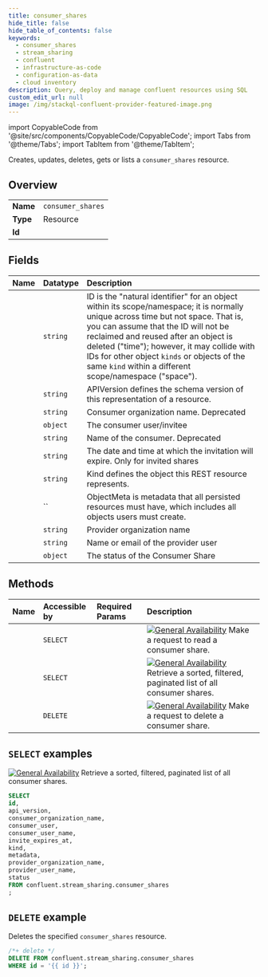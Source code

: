 ```yaml
---
title: consumer_shares
hide_title: false
hide_table_of_contents: false
keywords:
  - consumer_shares
  - stream_sharing
  - confluent
  - infrastructure-as-code
  - configuration-as-data
  - cloud inventory
description: Query, deploy and manage confluent resources using SQL
custom_edit_url: null
image: /img/stackql-confluent-provider-featured-image.png
---
```


import CopyableCode from '@site/src/components/CopyableCode/CopyableCode';
import Tabs from '@theme/Tabs';
import TabItem from '@theme/TabItem';

Creates, updates, deletes, gets or lists a <code>consumer_shares</code> resource.

## Overview
<table><tbody>
<tr><td><b>Name</b></td><td><code>consumer_shares</code></td></tr>
<tr><td><b>Type</b></td><td>Resource</td></tr>
<tr><td><b>Id</b></td><td><CopyableCode code="confluent.stream_sharing.consumer_shares" /></td></tr>
</tbody></table>

## Fields
| Name | Datatype | Description |
|:-----|:---------|:------------|
| <CopyableCode code="id" /> | `string` | ID is the "natural identifier" for an object within its scope/namespace; it is normally unique across time but not space. That is, you can assume that the ID will not be reclaimed and reused after an object is deleted ("time"); however, it may collide with IDs for other object `kinds` or objects of the same `kind` within a different scope/namespace ("space"). |
| <CopyableCode code="api_version" /> | `string` | APIVersion defines the schema version of this representation of a resource. |
| <CopyableCode code="consumer_organization_name" /> | `string` | Consumer organization name. Deprecated |
| <CopyableCode code="consumer_user" /> | `object` | The consumer user/invitee |
| <CopyableCode code="consumer_user_name" /> | `string` | Name of the consumer. Deprecated |
| <CopyableCode code="invite_expires_at" /> | `string` | The date and time at which the invitation will expire. Only for invited shares |
| <CopyableCode code="kind" /> | `string` | Kind defines the object this REST resource represents. |
| <CopyableCode code="metadata" /> | `` | ObjectMeta is metadata that all persisted resources must have, which includes all objects users must create. |
| <CopyableCode code="provider_organization_name" /> | `string` | Provider organization name |
| <CopyableCode code="provider_user_name" /> | `string` | Name or email of the provider user |
| <CopyableCode code="status" /> | `object` | The status of the Consumer Share |

## Methods
| Name | Accessible by | Required Params | Description |
|:-----|:--------------|:----------------|:------------|
| <CopyableCode code="get_cdx_v1consumer_share" /> | `SELECT` | <CopyableCode code="id" /> | [![General Availability](https://img.shields.io/badge/Lifecycle%20Stage-General%20Availability-%2345c6e8)](#section/Versioning/API-Lifecycle-Policy) Make a request to read a consumer share. |
| <CopyableCode code="list_cdx_v1consumer_shares" /> | `SELECT` | <CopyableCode code="" /> | [![General Availability](https://img.shields.io/badge/Lifecycle%20Stage-General%20Availability-%2345c6e8)](#section/Versioning/API-Lifecycle-Policy) Retrieve a sorted, filtered, paginated list of all consumer shares. |
| <CopyableCode code="delete_cdx_v1consumer_share" /> | `DELETE` | <CopyableCode code="id" /> | [![General Availability](https://img.shields.io/badge/Lifecycle%20Stage-General%20Availability-%2345c6e8)](#section/Versioning/API-Lifecycle-Policy) Make a request to delete a consumer share. |

## `SELECT` examples

[![General Availability](https://img.shields.io/badge/Lifecycle%20Stage-General%20Availability-%2345c6e8)](#section/Versioning/API-Lifecycle-Policy) Retrieve a sorted, filtered, paginated list of all consumer shares.


```sql
SELECT
id,
api_version,
consumer_organization_name,
consumer_user,
consumer_user_name,
invite_expires_at,
kind,
metadata,
provider_organization_name,
provider_user_name,
status
FROM confluent.stream_sharing.consumer_shares
;
```
## `DELETE` example

Deletes the specified <code>consumer_shares</code> resource.

```sql
/*+ delete */
DELETE FROM confluent.stream_sharing.consumer_shares
WHERE id = '{{ id }}';
```
